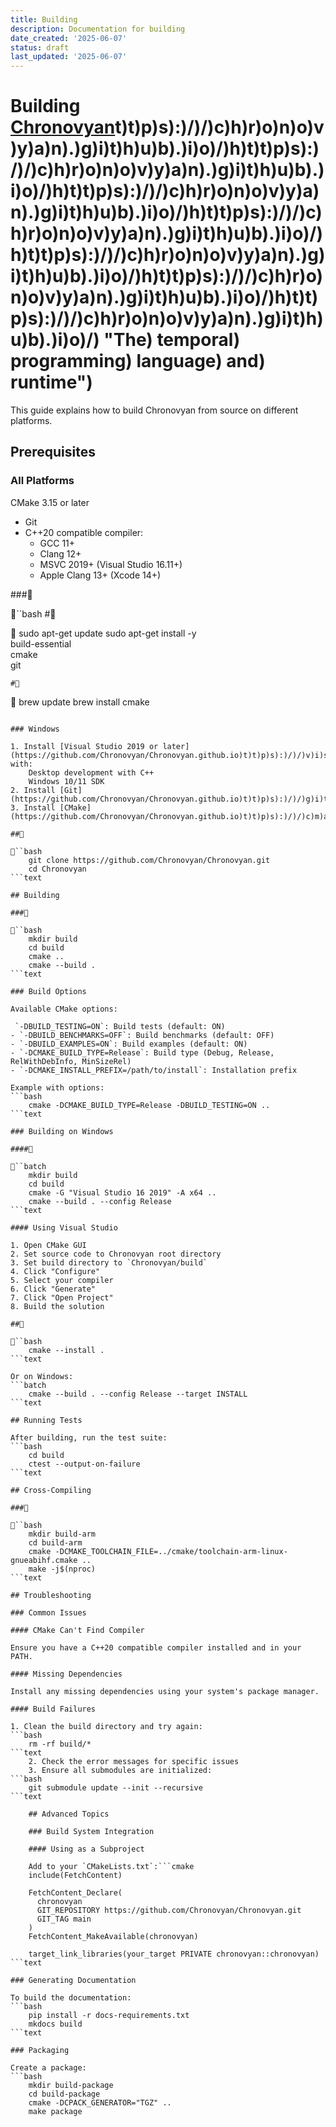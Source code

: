 ```yaml
---
title: Building
description: Documentation for building
date_created: '2025-06-07'
status: draft
last_updated: '2025-06-07'
---
```


# Building [Chronovyan](https://chronovyan.github.io/h)t)t)p)s):)/)/)c)h)r)o)n)o)v)y)a)n).)g)i)t)h)u)b).)i)o)/)h)t)t)p)s):)/)/)c)h)r)o)n)o)v)y)a)n).)g)i)t)h)u)b).)i)o)/)h)t)t)p)s):)/)/)c)h)r)o)n)o)v)y)a)n).)g)i)t)h)u)b).)i)o)/)h)t)t)p)s):)/)/)c)h)r)o)n)o)v)y)a)n).)g)i)t)h)u)b).)i)o)/)h)t)t)p)s):)/)/)c)h)r)o)n)o)v)y)a)n).)g)i)t)h)u)b).)i)o)/)h)t)t)p)s):)/)/)c)h)r)o)n)o)v)y)a)n).)g)i)t)h)u)b).)i)o)/)h)t)t)p)s):)/)/)c)h)r)o)n)o)v)y)a)n).)g)i)t)h)u)b).)i)o)/) "The) temporal) programming) language) and) runtime")

This guide explains how to build Chronovyan from source on different platforms.

## Prerequisites

### All Platforms

 CMake 3.15 or later
- Git
- C++20 compatible compiler:
  - GCC 11+
  - Clang 12+
  - MSVC 2019+ (Visual Studio 16.11+)
  - Apple Clang 13+ (Xcode 14+)

###

``bash
    #

   sudo apt-get update
    sudo apt-get install -y \
        build-essential \
        cmake \
        git

    #

   brew update
    brew install cmake
```text

### Windows

1. Install [Visual Studio 2019 or later](https://github.com/Chronovyan/Chronovyan.github.io)t)t)p)s):)/)/)v)i)s)u)a)l)s)t)u)d)i)o).)m)i)c)r)o)s)o)f)t).)c)o)m)/)d)o)w)n)l)o)a)d)s)/) with:
    Desktop development with C++
    Windows 10/11 SDK
2. Install [Git](https://github.com/Chronovyan/Chronovyan.github.io)t)t)p)s):)/)/)g)i)t)-)s)c)m).)c)o)m)/)d)o)w)n)l)o)a)d)/)w)i)n)
3. Install [CMake](https://github.com/Chronovyan/Chronovyan.github.io)t)t)p)s):)/)/)c)m)a)k)e).)o)r)g)/)d)o)w)n)l)o)a)d)/)

##

``bash
    git clone https://github.com/Chronovyan/Chronovyan.git
    cd Chronovyan
```text

## Building

###

``bash
    mkdir build
    cd build
    cmake ..
    cmake --build .
```text

### Build Options

Available CMake options:

 `-DBUILD_TESTING=ON`: Build tests (default: ON)
- `-DBUILD_BENCHMARKS=OFF`: Build benchmarks (default: OFF)
- `-DBUILD_EXAMPLES=ON`: Build examples (default: ON)
- `-DCMAKE_BUILD_TYPE=Release`: Build type (Debug, Release, RelWithDebInfo, MinSizeRel)
- `-DCMAKE_INSTALL_PREFIX=/path/to/install`: Installation prefix

Example with options:
```bash
    cmake -DCMAKE_BUILD_TYPE=Release -DBUILD_TESTING=ON ..
```text

### Building on Windows

####

``batch
    mkdir build
    cd build
    cmake -G "Visual Studio 16 2019" -A x64 ..
    cmake --build . --config Release
```text

#### Using Visual Studio

1. Open CMake GUI
2. Set source code to Chronovyan root directory
3. Set build directory to `Chronovyan/build`
4. Click "Configure"
5. Select your compiler
6. Click "Generate"
7. Click "Open Project"
8. Build the solution

##

``bash
    cmake --install .
```text

Or on Windows:
```batch
    cmake --build . --config Release --target INSTALL
```text

## Running Tests

After building, run the test suite:
```bash
    cd build
    ctest --output-on-failure
```text

## Cross-Compiling

###

``bash
    mkdir build-arm
    cd build-arm
    cmake -DCMAKE_TOOLCHAIN_FILE=../cmake/toolchain-arm-linux-gnueabihf.cmake ..
    make -j$(nproc)
```text

## Troubleshooting

### Common Issues

#### CMake Can't Find Compiler

Ensure you have a C++20 compatible compiler installed and in your PATH.

#### Missing Dependencies

Install any missing dependencies using your system's package manager.

#### Build Failures

1. Clean the build directory and try again:
```bash
    rm -rf build/*
```text
    2. Check the error messages for specific issues
    3. Ensure all submodules are initialized:
```bash
    git submodule update --init --recursive
```text

    ## Advanced Topics

    ### Build System Integration

    #### Using as a Subproject

    Add to your `CMakeLists.txt`:```cmake
    include(FetchContent)

    FetchContent_Declare(
      chronovyan
      GIT_REPOSITORY https://github.com/Chronovyan/Chronovyan.git
      GIT_TAG main
    )
    FetchContent_MakeAvailable(chronovyan)

    target_link_libraries(your_target PRIVATE chronovyan::chronovyan)
```text

### Generating Documentation

To build the documentation:
```bash
    pip install -r docs-requirements.txt
    mkdocs build
```text

### Packaging

Create a package:
```bash
    mkdir build-package
    cd build-package
    cmake -DCPACK_GENERATOR="TGZ" ..
    make package
```
